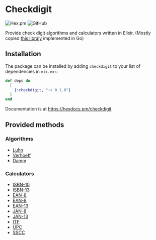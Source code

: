 # Checkdigit
![Hex.pm](https://img.shields.io/hexpm/v/checkdigit)
![GitHub](https://img.shields.io/github/license/tacomeet/checkdigit)

Provide check digit algorithms and calculators written in Elixir. (Mostly copied [this libraly](https://github.com/osamingo/checkdigit) implemented in Go)

## Installation

The package can be installed
by adding `checkdigit` to your list of dependencies in `mix.exs`:

```elixir
def deps do
  [
    {:checkdigit, "~> 0.1.0"}
  ]
end
```

Documentation is at <https://hexdocs.pm/checkdigit>.

## Provided methods

### Algorithms

- [Luhn](https://en.wikipedia.org/wiki/Luhn_algorithm)
- [Verhoeff](https://en.wikipedia.org/wiki/Verhoeff_algorithm)
- [Damm](https://en.wikipedia.org/wiki/Damm_algorithm)


### Calculators

- [ISBN-10](https://en.wikipedia.org/wiki/International_Standard_Book_Number)
- [ISBN-13](https://en.wikipedia.org/wiki/International_Standard_Book_Number)
- [EAN-8](https://en.wikipedia.org/wiki/EAN-8)
- [EAN-8](https://en.wikipedia.org/wiki/EAN-8)
- [EAN-13](https://en.wikipedia.org/wiki/EAN-13)
- [JAN-8](https://en.wikipedia.org/wiki/Japanese_Article_Number)
- [JAN-13](https://en.wikipedia.org/wiki/Japanese_Article_Number)
- [ITF](https://en.wikipedia.org/wiki/Interleaved_2_of_5)
- [UPC](https://en.wikipedia.org/wiki/Universal_Product_Code)
- [SSCC](https://en.wikipedia.org/wiki/Serial_Shipping_Container_Code)
